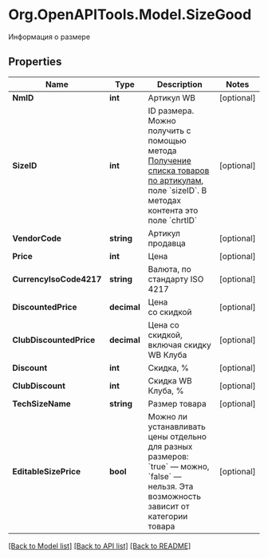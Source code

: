 # Org.OpenAPITools.Model.SizeGood
Информация о размере

## Properties

Name | Type | Description | Notes
------------ | ------------- | ------------- | -------------
**NmID** | **int** | Артикул WB | [optional] 
**SizeID** | **int** | ID размера. Можно получить с помощью метода [Получение списка товаров по артикулам](./work-with-products#tag/Ceny-i-skidki/paths/~1api~1v2~1list~1goods~1filter/get), поле &#x60;sizeID&#x60;. В методах контента это поле &#x60;chrtID&#x60; | [optional] 
**VendorCode** | **string** | Артикул продавца | [optional] 
**Price** | **int** | Цена | [optional] 
**CurrencyIsoCode4217** | **string** | Валюта, по стандарту ISO 4217 | [optional] 
**DiscountedPrice** | **decimal** | Цена со скидкой | [optional] 
**ClubDiscountedPrice** | **decimal** | Цена со скидкой, включая скидку WB Клуба | [optional] 
**Discount** | **int** | Скидка, % | [optional] 
**ClubDiscount** | **int** | Скидка WB Клуба, % | [optional] 
**TechSizeName** | **string** | Размер товара | [optional] 
**EditableSizePrice** | **bool** | Можно ли устанавливать цены отдельно для разных размеров: &#x60;true&#x60; — можно, &#x60;false&#x60; — нельзя. Эта возможность зависит от категории товара  | [optional] 

[[Back to Model list]](../README.md#documentation-for-models) [[Back to API list]](../README.md#documentation-for-api-endpoints) [[Back to README]](../README.md)


